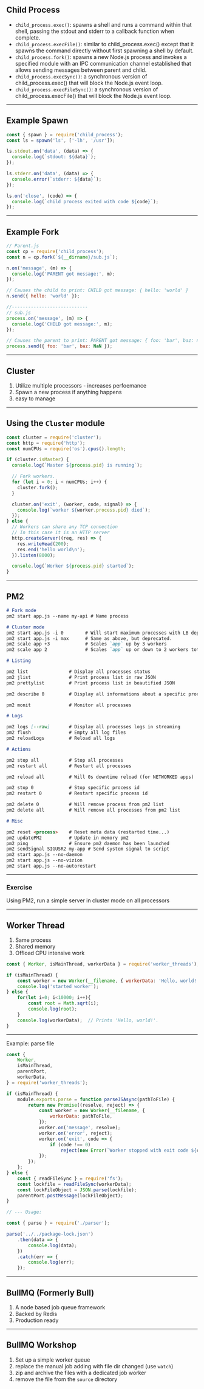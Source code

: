 ## Child Process

- `child_process.exec()`: spawns a shell and runs a command within that shell, passing the stdout and stderr to a callback function when complete.
- `child_process.execFile()`: similar to child_process.exec() except that it spawns the command directly without first spawning a shell by default.
- `child_process.fork()`: spawns a new Node.js process and invokes a specified module with an IPC communication channel established that allows sending messages between parent and child.
- `child_process.execSync()`: a synchronous version of child_process.exec() that will block the Node.js event loop.
- `child_process.execFileSync()`: a synchronous version of child_process.execFile() that will block the Node.js event loop.

----------

## Example Spawn

```js
const { spawn } = require('child_process');
const ls = spawn('ls', ['-lh', '/usr']);

ls.stdout.on('data', (data) => {
  console.log(`stdout: ${data}`);
});

ls.stderr.on('data', (data) => {
  console.error(`stderr: ${data}`);
});

ls.on('close', (code) => {
  console.log(`child process exited with code ${code}`);
});
```

----------

## Example Fork

```js
// Parent.js
const cp = require('child_process');
const n = cp.fork(`${__dirname}/sub.js`);

n.on('message', (m) => {
  console.log('PARENT got message:', m);
});

// Causes the child to print: CHILD got message: { hello: 'world' }
n.send({ hello: 'world' });

//----------------------------
// sub.js
process.on('message', (m) => {
  console.log('CHILD got message:', m);
});

// Causes the parent to print: PARENT got message: { foo: 'bar', baz: null }
process.send({ foo: 'bar', baz: NaN });
```

----------

## Cluster

1. Utilize multiple processors - increases perfoemance
2. Spawn a new process if anything happens
3. easy to manage


-----------

## Using the `Cluster` module

```js
const cluster = require('cluster');
const http = require('http');
const numCPUs = require('os').cpus().length;

if (cluster.isMaster) {
  console.log(`Master ${process.pid} is running`);

  // Fork workers.
  for (let i = 0; i < numCPUs; i++) {
    cluster.fork();
  }

  cluster.on('exit', (worker, code, signal) => {
    console.log(`worker ${worker.process.pid} died`);
  });
} else {
  // Workers can share any TCP connection
  // In this case it is an HTTP server
  http.createServer((req, res) => {
    res.writeHead(200);
    res.end('hello world\n');
  }).listen(8000);

  console.log(`Worker ${process.pid} started`);
}
```

--------

## PM2

```md
# Fork mode
pm2 start app.js --name my-api # Name process

# Cluster mode
pm2 start app.js -i 0        # Will start maximum processes with LB depending on available CPUs
pm2 start app.js -i max      # Same as above, but deprecated.
pm2 scale app +3             # Scales `app` up by 3 workers
pm2 scale app 2              # Scales `app` up or down to 2 workers total

# Listing

pm2 list               # Display all processes status
pm2 jlist              # Print process list in raw JSON
pm2 prettylist         # Print process list in beautified JSON

pm2 describe 0         # Display all informations about a specific process

pm2 monit              # Monitor all processes

# Logs

pm2 logs [--raw]       # Display all processes logs in streaming
pm2 flush              # Empty all log files
pm2 reloadLogs         # Reload all logs

# Actions

pm2 stop all           # Stop all processes
pm2 restart all        # Restart all processes

pm2 reload all         # Will 0s downtime reload (for NETWORKED apps)

pm2 stop 0             # Stop specific process id
pm2 restart 0          # Restart specific process id

pm2 delete 0           # Will remove process from pm2 list
pm2 delete all         # Will remove all processes from pm2 list

# Misc

pm2 reset <process>    # Reset meta data (restarted time...)
pm2 updatePM2          # Update in memory pm2
pm2 ping               # Ensure pm2 daemon has been launched
pm2 sendSignal SIGUSR2 my-app # Send system signal to script
pm2 start app.js --no-daemon
pm2 start app.js --no-vizion
pm2 start app.js --no-autorestart
```

-------

### Exercise
Using PM2, run a simple server in cluster mode on all processors

-------

## Worker Thread

1. Same process
2. Shared memory
3. Offload CPU intensive work

```js
const { Worker, isMainThread, workerData } = require('worker_threads');

if (isMainThread) {
    const worker = new Worker(__filename, { workerData: 'Hello, world!' });
    console.log('started worker');
} else {
    for(let i=0; i<10000; i++){
        const root = Math.sqrt(i);
        console.log(root);
    }
    console.log(workerData);  // Prints 'Hello, world!'.
}
```

-------

Example: parse file

```js
const {
    Worker,
    isMainThread,
    parentPort,
    workerData,
} = require('worker_threads');

if (isMainThread) {
    module.exports.parse = function parseJSAsync(pathToFile) {
        return new Promise((resolve, reject) => {
            const worker = new Worker(__filename, {
                workerData: pathToFile,
            });
            worker.on('message', resolve);
            worker.on('error', reject);
            worker.on('exit', code => {
                if (code !== 0)
                    reject(new Error(`Worker stopped with exit code ${code}`));
            });
        });
    };
} else {
    const { readFileSync } = require('fs');
    const lockfile = readFileSync(workerData);
    const lockFileObject = JSON.parse(lockfile);
    parentPort.postMessage(lockFileObject);
}

// --- Usage:

const { parse } = require('./parser');

parse('../../package-lock.json')
    .then(data => {
        console.log(data);
    })
    .catch(err => {
        console.log(err);
    });


```

-------

## BullMQ (Formerly Bull)

1. A node based job queue framework
2. Backed by Redis
3. Production ready

-------

## BullMQ Workshop

1. Set up a simple worker queue
2. replace the manual job adding with file dir changed (use `watch`)
3. zip and archive the files with a dedicated job worker
4. remove the file from the `source` directory